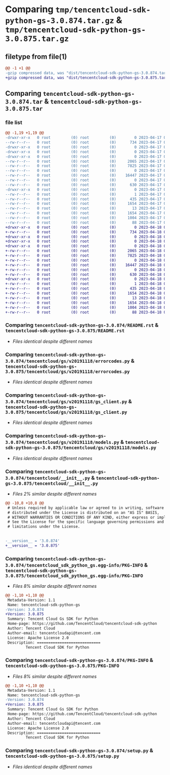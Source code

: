 # Comparing `tmp/tencentcloud-sdk-python-gs-3.0.874.tar.gz` & `tmp/tencentcloud-sdk-python-gs-3.0.875.tar.gz`

## filetype from file(1)

```diff
@@ -1 +1 @@
-gzip compressed data, was "dist/tencentcloud-sdk-python-gs-3.0.874.tar", last modified: Mon Apr 17 00:31:03 2023, max compression
+gzip compressed data, was "dist/tencentcloud-sdk-python-gs-3.0.875.tar", last modified: Tue Apr 18 00:39:36 2023, max compression
```

## Comparing `tencentcloud-sdk-python-gs-3.0.874.tar` & `tencentcloud-sdk-python-gs-3.0.875.tar`

### file list

```diff
@@ -1,19 +1,19 @@
-drwxr-xr-x   0 root         (0) root         (0)        0 2023-04-17 00:31:03.000000 tencentcloud-sdk-python-gs-3.0.874/
--rw-r--r--   0 root         (0) root         (0)      734 2023-04-17 00:31:02.000000 tencentcloud-sdk-python-gs-3.0.874/README.rst
-drwxr-xr-x   0 root         (0) root         (0)        0 2023-04-17 00:31:03.000000 tencentcloud-sdk-python-gs-3.0.874/tencentcloud/
-drwxr-xr-x   0 root         (0) root         (0)        0 2023-04-17 00:31:03.000000 tencentcloud-sdk-python-gs-3.0.874/tencentcloud/gs/
-drwxr-xr-x   0 root         (0) root         (0)        0 2023-04-17 00:31:03.000000 tencentcloud-sdk-python-gs-3.0.874/tencentcloud/gs/v20191118/
--rw-r--r--   0 root         (0) root         (0)     2065 2023-04-17 00:31:02.000000 tencentcloud-sdk-python-gs-3.0.874/tencentcloud/gs/v20191118/errorcodes.py
--rw-r--r--   0 root         (0) root         (0)     7825 2023-04-17 00:31:02.000000 tencentcloud-sdk-python-gs-3.0.874/tencentcloud/gs/v20191118/gs_client.py
--rw-r--r--   0 root         (0) root         (0)        0 2023-04-17 00:31:02.000000 tencentcloud-sdk-python-gs-3.0.874/tencentcloud/gs/v20191118/__init__.py
--rw-r--r--   0 root         (0) root         (0)    16447 2023-04-17 00:31:02.000000 tencentcloud-sdk-python-gs-3.0.874/tencentcloud/gs/v20191118/models.py
--rw-r--r--   0 root         (0) root         (0)        0 2023-04-17 00:31:02.000000 tencentcloud-sdk-python-gs-3.0.874/tencentcloud/gs/__init__.py
--rw-r--r--   0 root         (0) root         (0)      630 2023-04-17 00:31:02.000000 tencentcloud-sdk-python-gs-3.0.874/tencentcloud/__init__.py
-drwxr-xr-x   0 root         (0) root         (0)        0 2023-04-17 00:31:03.000000 tencentcloud-sdk-python-gs-3.0.874/tencentcloud_sdk_python_gs.egg-info/
--rw-r--r--   0 root         (0) root         (0)        1 2023-04-17 00:31:03.000000 tencentcloud-sdk-python-gs-3.0.874/tencentcloud_sdk_python_gs.egg-info/dependency_links.txt
--rw-r--r--   0 root         (0) root         (0)      435 2023-04-17 00:31:03.000000 tencentcloud-sdk-python-gs-3.0.874/tencentcloud_sdk_python_gs.egg-info/SOURCES.txt
--rw-r--r--   0 root         (0) root         (0)     1654 2023-04-17 00:31:03.000000 tencentcloud-sdk-python-gs-3.0.874/tencentcloud_sdk_python_gs.egg-info/PKG-INFO
--rw-r--r--   0 root         (0) root         (0)       13 2023-04-17 00:31:03.000000 tencentcloud-sdk-python-gs-3.0.874/tencentcloud_sdk_python_gs.egg-info/top_level.txt
--rw-r--r--   0 root         (0) root         (0)     1654 2023-04-17 00:31:03.000000 tencentcloud-sdk-python-gs-3.0.874/PKG-INFO
--rw-r--r--   0 root         (0) root         (0)     1004 2023-04-17 00:31:02.000000 tencentcloud-sdk-python-gs-3.0.874/setup.py
--rw-r--r--   0 root         (0) root         (0)       88 2023-04-17 00:31:03.000000 tencentcloud-sdk-python-gs-3.0.874/setup.cfg
+drwxr-xr-x   0 root         (0) root         (0)        0 2023-04-18 00:39:36.000000 tencentcloud-sdk-python-gs-3.0.875/
+-rw-r--r--   0 root         (0) root         (0)      734 2023-04-18 00:39:36.000000 tencentcloud-sdk-python-gs-3.0.875/README.rst
+drwxr-xr-x   0 root         (0) root         (0)        0 2023-04-18 00:39:36.000000 tencentcloud-sdk-python-gs-3.0.875/tencentcloud/
+drwxr-xr-x   0 root         (0) root         (0)        0 2023-04-18 00:39:36.000000 tencentcloud-sdk-python-gs-3.0.875/tencentcloud/gs/
+drwxr-xr-x   0 root         (0) root         (0)        0 2023-04-18 00:39:36.000000 tencentcloud-sdk-python-gs-3.0.875/tencentcloud/gs/v20191118/
+-rw-r--r--   0 root         (0) root         (0)     2065 2023-04-18 00:39:36.000000 tencentcloud-sdk-python-gs-3.0.875/tencentcloud/gs/v20191118/errorcodes.py
+-rw-r--r--   0 root         (0) root         (0)     7825 2023-04-18 00:39:36.000000 tencentcloud-sdk-python-gs-3.0.875/tencentcloud/gs/v20191118/gs_client.py
+-rw-r--r--   0 root         (0) root         (0)        0 2023-04-18 00:39:36.000000 tencentcloud-sdk-python-gs-3.0.875/tencentcloud/gs/v20191118/__init__.py
+-rw-r--r--   0 root         (0) root         (0)    16447 2023-04-18 00:39:36.000000 tencentcloud-sdk-python-gs-3.0.875/tencentcloud/gs/v20191118/models.py
+-rw-r--r--   0 root         (0) root         (0)        0 2023-04-18 00:39:36.000000 tencentcloud-sdk-python-gs-3.0.875/tencentcloud/gs/__init__.py
+-rw-r--r--   0 root         (0) root         (0)      630 2023-04-18 00:39:36.000000 tencentcloud-sdk-python-gs-3.0.875/tencentcloud/__init__.py
+drwxr-xr-x   0 root         (0) root         (0)        0 2023-04-18 00:39:36.000000 tencentcloud-sdk-python-gs-3.0.875/tencentcloud_sdk_python_gs.egg-info/
+-rw-r--r--   0 root         (0) root         (0)        1 2023-04-18 00:39:36.000000 tencentcloud-sdk-python-gs-3.0.875/tencentcloud_sdk_python_gs.egg-info/dependency_links.txt
+-rw-r--r--   0 root         (0) root         (0)      435 2023-04-18 00:39:36.000000 tencentcloud-sdk-python-gs-3.0.875/tencentcloud_sdk_python_gs.egg-info/SOURCES.txt
+-rw-r--r--   0 root         (0) root         (0)     1654 2023-04-18 00:39:36.000000 tencentcloud-sdk-python-gs-3.0.875/tencentcloud_sdk_python_gs.egg-info/PKG-INFO
+-rw-r--r--   0 root         (0) root         (0)       13 2023-04-18 00:39:36.000000 tencentcloud-sdk-python-gs-3.0.875/tencentcloud_sdk_python_gs.egg-info/top_level.txt
+-rw-r--r--   0 root         (0) root         (0)     1654 2023-04-18 00:39:36.000000 tencentcloud-sdk-python-gs-3.0.875/PKG-INFO
+-rw-r--r--   0 root         (0) root         (0)     1004 2023-04-18 00:39:36.000000 tencentcloud-sdk-python-gs-3.0.875/setup.py
+-rw-r--r--   0 root         (0) root         (0)       88 2023-04-18 00:39:36.000000 tencentcloud-sdk-python-gs-3.0.875/setup.cfg
```

### Comparing `tencentcloud-sdk-python-gs-3.0.874/README.rst` & `tencentcloud-sdk-python-gs-3.0.875/README.rst`

 * *Files identical despite different names*

### Comparing `tencentcloud-sdk-python-gs-3.0.874/tencentcloud/gs/v20191118/errorcodes.py` & `tencentcloud-sdk-python-gs-3.0.875/tencentcloud/gs/v20191118/errorcodes.py`

 * *Files identical despite different names*

### Comparing `tencentcloud-sdk-python-gs-3.0.874/tencentcloud/gs/v20191118/gs_client.py` & `tencentcloud-sdk-python-gs-3.0.875/tencentcloud/gs/v20191118/gs_client.py`

 * *Files identical despite different names*

### Comparing `tencentcloud-sdk-python-gs-3.0.874/tencentcloud/gs/v20191118/models.py` & `tencentcloud-sdk-python-gs-3.0.875/tencentcloud/gs/v20191118/models.py`

 * *Files identical despite different names*

### Comparing `tencentcloud-sdk-python-gs-3.0.874/tencentcloud/__init__.py` & `tencentcloud-sdk-python-gs-3.0.875/tencentcloud/__init__.py`

 * *Files 2% similar despite different names*

```diff
@@ -10,8 +10,8 @@
 # Unless required by applicable law or agreed to in writing, software
 # distributed under the License is distributed on an "AS IS" BASIS,
 # WITHOUT WARRANTIES OR CONDITIONS OF ANY KIND, either express or implied.
 # See the License for the specific language governing permissions and
 # limitations under the License.
 
 
-__version__ = '3.0.874'
+__version__ = '3.0.875'
```

### Comparing `tencentcloud-sdk-python-gs-3.0.874/tencentcloud_sdk_python_gs.egg-info/PKG-INFO` & `tencentcloud-sdk-python-gs-3.0.875/tencentcloud_sdk_python_gs.egg-info/PKG-INFO`

 * *Files 8% similar despite different names*

```diff
@@ -1,10 +1,10 @@
 Metadata-Version: 1.1
 Name: tencentcloud-sdk-python-gs
-Version: 3.0.874
+Version: 3.0.875
 Summary: Tencent Cloud Gs SDK for Python
 Home-page: https://github.com/TencentCloud/tencentcloud-sdk-python
 Author: Tencent Cloud
 Author-email: tencentcloudapi@tencent.com
 License: Apache License 2.0
 Description: ============================
         Tencent Cloud SDK for Python
```

### Comparing `tencentcloud-sdk-python-gs-3.0.874/PKG-INFO` & `tencentcloud-sdk-python-gs-3.0.875/PKG-INFO`

 * *Files 8% similar despite different names*

```diff
@@ -1,10 +1,10 @@
 Metadata-Version: 1.1
 Name: tencentcloud-sdk-python-gs
-Version: 3.0.874
+Version: 3.0.875
 Summary: Tencent Cloud Gs SDK for Python
 Home-page: https://github.com/TencentCloud/tencentcloud-sdk-python
 Author: Tencent Cloud
 Author-email: tencentcloudapi@tencent.com
 License: Apache License 2.0
 Description: ============================
         Tencent Cloud SDK for Python
```

### Comparing `tencentcloud-sdk-python-gs-3.0.874/setup.py` & `tencentcloud-sdk-python-gs-3.0.875/setup.py`

 * *Files identical despite different names*

